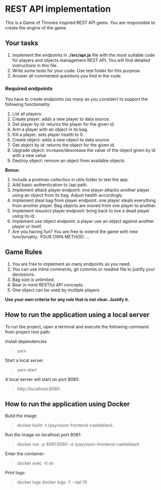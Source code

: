 # REST API implementation

This is a Game of Thrones inspired REST API game. You are responsible to create the engine of the game.

## Your tasks

1. Implement the endpoints in **./src/api.js** file with the most suitable code for players and objects management REST API. You will find detailed instructions in this file.
2. Write some tests for your code. Use test folder for this purpose.
3. Answer all commented questions you find in the code.

### Required endpoints

You have to create endpoints (as many as you consider) to support the following functionality:

1. List all players.
2. Create player: adds a new player to data source.
3. Get player by id: returns the player for the given id.
4. Arm a player with an object in its bag.
5. Kill a player: sets player health to 0.
6. Create object: adds a new object to data source.
7. Get object by id: returns the object for the given id.
8. Upgrade object: increase/descrease the value of the object given by id with a new value
9. Destroy object: remove an object from available objects

**Bonus:**

1. Include a postman collection in utils folder to test the app.
2. Add basic authentication to /api path.
3. Implement attack player endpoint: one player attacks another player using an object from its bag. Adjust health accordingly
4. Implement steal bag from player endpoint: one player steals everything from another player. Bag objects are moved from one player to another.
5. Implement resurect player endpoint: bring back to live a dead player using its id.
6. Implement use object endpoint: a player use an object against another player or itself.
7. Are you having fun? You are free to extend the game with new functionality.
   YOUR OWN METHOD: ...

## Game Rules

1. You are free to implement as many endpoints as you need.
2. You can use inline comments, git commits or readme file to justify your decissions.
3. Bag size is unlimited.
4. Bear in mind RESTful API concepts.
5. One object can be used by multiple players

**Use your own criteria for any rule that is not clear. Justify it.**

## How to run the application using a local server

To run the project, open a terminal and execute the following command from project root path:

Install dependencies

> yarn

Start a local server

> yarn start

A local server will start on port 8080.

> http://localhost:8080

## How to run the application using Docker

Build the image:

> docker build -t <your username>/payvision-frontend-castleblack .

Run the image on localhost port 8081:

> docker run -p 8081:8080 -d <your username>/payvision-frontend-castleblack

Enter the container:

> docker exec -it <container id> sh

Print logs:

> docker logs <container id>
> docker logs -f --tail 10 <container id>
